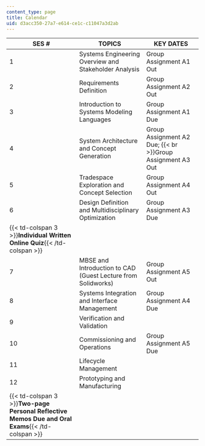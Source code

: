 ```yaml
---
content_type: page
title: Calendar
uid: d3acc350-27a7-e614-ce1c-c11047a3d2ab
---
```


| SES # | TOPICS | KEY DATES |
| --- | --- | --- |
| 1 | Systems Engineering Overview and Stakeholder Analysis | Group Assignment A1 Out |
| 2 | Requirements Definition | Group Assignment A2 Out |
| 3 | Introduction to Systems Modeling Languages | Group Assignment A1 Due |
| 4 | System Architecture and Concept Generation | Group Assignment A2 Due;  {{< br >}}Group Assignment A3 Out |
| 5 | Tradespace Exploration and Concept Selection | Group Assignment A4 Out |
| 6 | Design Definition and Multidisciplinary Optimization | Group Assignment A3 Due |
| {{< td-colspan 3 >}}**Individual Written Online Quiz**{{< /td-colspan >}} |||
| 7 | MBSE and Introduction to CAD (Guest Lecture from Solidworks) | Group Assignment A5 Out |
| 8 | Systems Integration and Interface Management | Group Assignment A4 Due  |
| 9 | Verification and Validation | &nbsp; |
| 10 | Commissioning and Operations | Group Assignment A5 Due |
| 11 | Lifecycle Management | &nbsp; |
| 12 | Prototyping and Manufacturing | &nbsp; |
| {{< td-colspan 3 >}}**Two-page Personal Reflective Memos Due and Oral Exams**{{< /td-colspan >}} ||